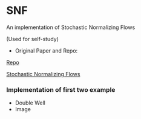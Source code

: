 # SNF
An implementation of Stochastic Normalizing Flows

(Used for self-study)



- Original Paper and Repo:

[Repo](https://github.com/noegroup/stochastic_normalizing_flows)

[Stochastic Normalizing Flows](https://arxiv.org/abs/2002.06707)



### Implementation of first two example

- Double Well
- Image 

